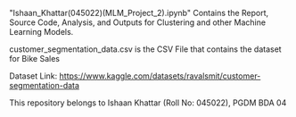 "Ishaan_Khattar(045022)(MLM_Project_2).ipynb" Contains the Report, Source Code, Analysis, and Outputs for Clustering and other Machine Learning Models.

customer_segmentation_data.csv is the CSV File that contains the dataset for Bike Sales

Dataset Link: https://www.kaggle.com/datasets/ravalsmit/customer-segmentation-data

This repository belongs to Ishaan Khattar (Roll No: 045022), PGDM BDA 04
